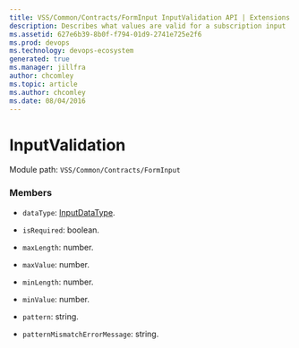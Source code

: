 ```yaml
---
title: VSS/Common/Contracts/FormInput InputValidation API | Extensions for Azure DevOps Services
description: Describes what values are valid for a subscription input
ms.assetid: 627e6b39-8b0f-f794-01d9-2741e725e2f6
ms.prod: devops
ms.technology: devops-ecosystem
generated: true
ms.manager: jillfra
author: chcomley
ms.topic: article
ms.author: chcomley
ms.date: 08/04/2016
---
```


# InputValidation

Module path: `VSS/Common/Contracts/FormInput`


### Members

* `dataType`: [InputDataType](../../../../VSS/Common/Contracts/FormInput/InputDataType.md). 

* `isRequired`: boolean. 

* `maxLength`: number. 

* `maxValue`: number. 

* `minLength`: number. 

* `minValue`: number. 

* `pattern`: string. 

* `patternMismatchErrorMessage`: string. 

